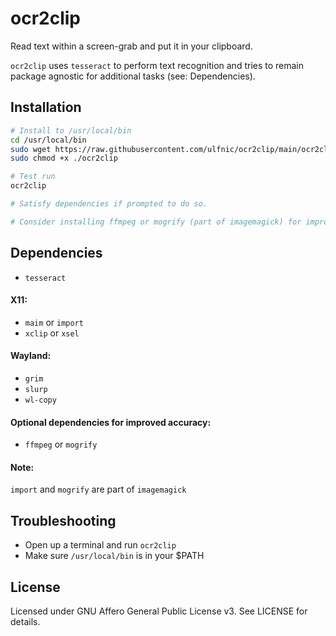# ocr2clip

Read text within a screen-grab and put it in your clipboard.

`ocr2clip` uses `tesseract` to perform text recognition and tries to remain package agnostic for additional tasks (see: Dependencies).

## Installation
```bash
# Install to /usr/local/bin
cd /usr/local/bin
sudo wget https://raw.githubusercontent.com/ulfnic/ocr2clip/main/ocr2clip
sudo chmod +x ./ocr2clip

# Test run
ocr2clip

# Satisfy dependencies if prompted to do so.

# Consider installing ffmpeg or mogrify (part of imagemagick) for improved accuracy.
```

## Dependencies
- `tesseract`

#### X11:
- `maim` or `import`
- `xclip` or `xsel`

#### Wayland:
- `grim`
- `slurp`
- `wl-copy`

#### Optional dependencies for improved accuracy:
- `ffmpeg` or `mogrify`

#### Note:
`import` and `mogrify` are part of `imagemagick`

## Troubleshooting

- Open up a terminal and run `ocr2clip`
- Make sure `/usr/local/bin` is in your $PATH

## License
Licensed under GNU Affero General Public License v3. See LICENSE for details.

